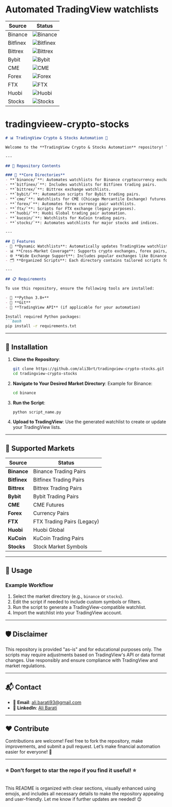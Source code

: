 # Automated TradingView watchlists

| Source | Status |
| --- | --- |
| Binance | ![Binance](https://github.com/oktrader/tradingview-watchlists/workflows/Binance/badge.svg) |
| Bitfinex | ![Bitfinex](https://github.com/oktrader/tradingview-watchlists/workflows/Bitfinex/badge.svg) |
| Bittrex | ![Bittrex](https://github.com/oktrader/tradingview-watchlists/workflows/Bittrex/badge.svg) |
| Bybit | ![Bybit](https://github.com/oktrader/tradingview-watchlists/workflows/Bybit/badge.svg) |
| CME | ![CME](https://github.com/oktrader/tradingview-watchlists/workflows/CME/badge.svg) |
| Forex | ![Forex](https://github.com/oktrader/tradingview-watchlists/workflows/FX/badge.svg) |
| FTX | ![FTX](https://github.com/oktrader/tradingview-watchlists/workflows/FTX/badge.svg) |
| Huobi | ![Huobi](https://github.com/oktrader/tradingview-watchlists/workflows/Huobi/badge.svg) |
| Stocks | ![Stocks](https://github.com/oktrader/tradingview-watchlists/workflows/Stocks/badge.svg) |
# tradingvieew-crypto-stocks



```markdown
# 📊 TradingView Crypto & Stocks Automation 🚀

Welcome to the **TradingView Crypto & Stocks Automation** repository! This project automates the creation of TradingView watchlists for cryptocurrencies, forex, stocks, and other financial markets. With this repository, you can stay updated with the latest financial data across multiple platforms! 💹📈

---

## 📂 Repository Contents

### 🔑 **Core Directories**
- **`binance/`**: Automates watchlists for Binance cryptocurrency exchange.
- **`bitfinex/`**: Includes watchlists for Bitfinex trading pairs.
- **`bittrex/`**: Bittrex exchange watchlists.
- **`bybit/`**: Automation scripts for Bybit trading pairs.
- **`cme/`**: Watchlists for CME (Chicago Mercantile Exchange) futures.
- **`forex/`**: Automates forex currency pair watchlists.
- **`ftx/`**: Scripts for FTX exchange (legacy purposes).
- **`huobi/`**: Huobi Global trading pair automation.
- **`kucoin/`**: Watchlists for KuCoin trading pairs.
- **`stocks/`**: Automates watchlists for major stocks and indices.

---

## 🚀 Features
- 🔄 **Dynamic Watchlists**: Automatically updates TradingView watchlists with the latest symbols and pairs.
- 📊 **Cross-Market Coverage**: Supports crypto exchanges, forex pairs, stocks, and CME futures.
- 🌐 **Wide Exchange Support**: Includes popular exchanges like Binance, Bitfinex, Bybit, and more.
- 🗂️ **Organized Scripts**: Each directory contains tailored scripts for its respective market.

---

## 📋 Requirements

To use this repository, ensure the following tools are installed:

- 🐍 **Python 3.8+**
- 🐙 **Git**
- 🔗 **TradingView API** (if applicable for your automation)

Install required Python packages:
```bash
pip install -r requirements.txt
```

---

## 💾 Installation

1. **Clone the Repository**:
   ```bash
   git clone https://github.com/ali3brt/tradingview-crypto-stocks.git
   cd tradingview-crypto-stocks
   ```

2. **Navigate to Your Desired Market Directory**:
   Example for Binance:
   ```bash
   cd binance
   ```

3. **Run the Script**:
   ```bash
   python script_name.py
   ```

4. **Upload to TradingView**:
   Use the generated watchlist to create or update your TradingView lists.

---

## 🌟 Supported Markets

| **Source**  | **Status**          |
|-------------|---------------------|
| **Binance** | Binance Trading Pairs |
| **Bitfinex** | Bitfinex Trading Pairs |
| **Bittrex** | Bittrex Trading Pairs |
| **Bybit**   | Bybit Trading Pairs |
| **CME**     | CME Futures         |
| **Forex**   | Currency Pairs       |
| **FTX**     | FTX Trading Pairs (Legacy) |
| **Huobi**   | Huobi Global        |
| **KuCoin**  | KuCoin Trading Pairs |
| **Stocks**  | Stock Market Symbols |

---

## 🔧 Usage

### **Example Workflow**
1. Select the market directory (e.g., `binance` or `stocks`).
2. Edit the script if needed to include custom symbols or filters.
3. Run the script to generate a TradingView-compatible watchlist.
4. Import the watchlist into your TradingView account.

---

## 🛡 Disclaimer

This repository is provided "as-is" and for educational purposes only. The scripts may require adjustments based on TradingView's API or data format changes. Use responsibly and ensure compliance with TradingView and market regulations.

---

## 📬 Contact
- 📧 **Email**: ali.barati93@gmail.com  
- 💼 **LinkedIn**: [Ali Barati](https://www.linkedin.com/in/ali-barati-brojeni/)

---

## ❤️ Contribute

Contributions are welcome! Feel free to fork the repository, make improvements, and submit a pull request. Let’s make financial automation easier for everyone! 🤝

---

### ⭐ **Don’t forget to star the repo if you find it useful!** ⭐
```markdown

```

This README is organized with clear sections, visually enhanced using emojis, and includes all necessary details to make the repository appealing and user-friendly. Let me know if further updates are needed! 😊
```
